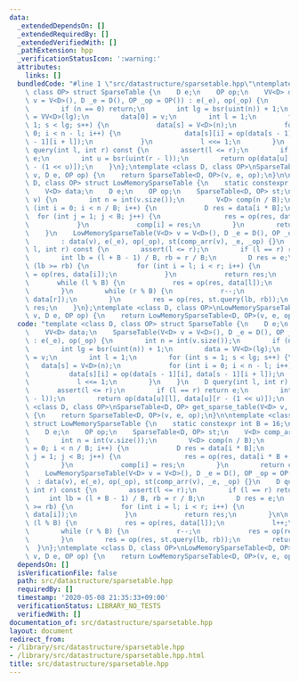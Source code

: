 ```yaml
---
data:
  _extendedDependsOn: []
  _extendedRequiredBy: []
  _extendedVerifiedWith: []
  _pathExtension: hpp
  _verificationStatusIcon: ':warning:'
  attributes:
    links: []
  bundledCode: "#line 1 \"src/datastructure/sparsetable.hpp\"\ntemplate <class D,\
    \ class OP> struct SparseTable {\n    D e;\n    OP op;\n    VV<D> data;\n    SparseTable(V<D>\
    \ v = V<D>(), D _e = D(), OP _op = OP()) : e(_e), op(_op) {\n        int n = int(v.size());\n\
    \        if (n == 0) return;\n        int lg = bsr(uint(n)) + 1;\n        data\
    \ = VV<D>(lg);\n        data[0] = v;\n        int l = 1;\n        for (int s =\
    \ 1; s < lg; s++) {\n            data[s] = V<D>(n);\n            for (int i =\
    \ 0; i < n - l; i++) {\n                data[s][i] = op(data[s - 1][i], data[s\
    \ - 1][i + l]);\n            }\n            l <<= 1;\n        }\n    }\n    D\
    \ query(int l, int r) const {\n        assert(l <= r);\n        if (l == r) return\
    \ e;\n        int u = bsr(uint(r - l));\n        return op(data[u][l], data[u][r\
    \ - (1 << u)]);\n    }\n};\ntemplate <class D, class OP>\nSparseTable<D, OP> get_sparse_table(V<D>\
    \ v, D e, OP op) {\n    return SparseTable<D, OP>(v, e, op);\n}\n\ntemplate <class\
    \ D, class OP> struct LowMemorySparseTable {\n    static constexpr int B = 16;\n\
    \    V<D> data;\n    D e;\n    OP op;\n    SparseTable<D, OP> st;\n    V<D> comp_arr(V<D>\
    \ v) {\n        int n = int(v.size());\n        V<D> comp(n / B);\n        for\
    \ (int i = 0; i < n / B; i++) {\n            D res = data[i * B];\n          \
    \  for (int j = 1; j < B; j++) {\n                res = op(res, data[i * B + j]);\n\
    \            }\n            comp[i] = res;\n        }\n        return comp;\n\
    \    }\n    LowMemorySparseTable(V<D> v = V<D>(), D _e = D(), OP _op = OP())\n\
    \        : data(v), e(_e), op(_op), st(comp_arr(v), _e, _op) {}\n    D query(int\
    \ l, int r) const {\n        assert(l <= r);\n        if (l == r) return e;\n\
    \        int lb = (l + B - 1) / B, rb = r / B;\n        D res = e;\n        if\
    \ (lb >= rb) {\n            for (int i = l; i < r; i++) {\n                res\
    \ = op(res, data[i]);\n            }\n            return res;\n        }\n\n \
    \       while (l % B) {\n            res = op(res, data[l]);\n            l++;\n\
    \        }\n        while (r % B) {\n            r--;\n            res = op(res,\
    \ data[r]);\n        }\n        res = op(res, st.query(lb, rb));\n        return\
    \ res;\n    }\n};\ntemplate <class D, class OP>\nLowMemorySparseTable<D, OP> get_low_memory_sparse_table(V<D>\
    \ v, D e, OP op) {\n    return LowMemorySparseTable<D, OP>(v, e, op);\n}\n"
  code: "template <class D, class OP> struct SparseTable {\n    D e;\n    OP op;\n\
    \    VV<D> data;\n    SparseTable(V<D> v = V<D>(), D _e = D(), OP _op = OP())\
    \ : e(_e), op(_op) {\n        int n = int(v.size());\n        if (n == 0) return;\n\
    \        int lg = bsr(uint(n)) + 1;\n        data = VV<D>(lg);\n        data[0]\
    \ = v;\n        int l = 1;\n        for (int s = 1; s < lg; s++) {\n         \
    \   data[s] = V<D>(n);\n            for (int i = 0; i < n - l; i++) {\n      \
    \          data[s][i] = op(data[s - 1][i], data[s - 1][i + l]);\n            }\n\
    \            l <<= 1;\n        }\n    }\n    D query(int l, int r) const {\n \
    \       assert(l <= r);\n        if (l == r) return e;\n        int u = bsr(uint(r\
    \ - l));\n        return op(data[u][l], data[u][r - (1 << u)]);\n    }\n};\ntemplate\
    \ <class D, class OP>\nSparseTable<D, OP> get_sparse_table(V<D> v, D e, OP op)\
    \ {\n    return SparseTable<D, OP>(v, e, op);\n}\n\ntemplate <class D, class OP>\
    \ struct LowMemorySparseTable {\n    static constexpr int B = 16;\n    V<D> data;\n\
    \    D e;\n    OP op;\n    SparseTable<D, OP> st;\n    V<D> comp_arr(V<D> v) {\n\
    \        int n = int(v.size());\n        V<D> comp(n / B);\n        for (int i\
    \ = 0; i < n / B; i++) {\n            D res = data[i * B];\n            for (int\
    \ j = 1; j < B; j++) {\n                res = op(res, data[i * B + j]);\n    \
    \        }\n            comp[i] = res;\n        }\n        return comp;\n    }\n\
    \    LowMemorySparseTable(V<D> v = V<D>(), D _e = D(), OP _op = OP())\n      \
    \  : data(v), e(_e), op(_op), st(comp_arr(v), _e, _op) {}\n    D query(int l,\
    \ int r) const {\n        assert(l <= r);\n        if (l == r) return e;\n   \
    \     int lb = (l + B - 1) / B, rb = r / B;\n        D res = e;\n        if (lb\
    \ >= rb) {\n            for (int i = l; i < r; i++) {\n                res = op(res,\
    \ data[i]);\n            }\n            return res;\n        }\n\n        while\
    \ (l % B) {\n            res = op(res, data[l]);\n            l++;\n        }\n\
    \        while (r % B) {\n            r--;\n            res = op(res, data[r]);\n\
    \        }\n        res = op(res, st.query(lb, rb));\n        return res;\n  \
    \  }\n};\ntemplate <class D, class OP>\nLowMemorySparseTable<D, OP> get_low_memory_sparse_table(V<D>\
    \ v, D e, OP op) {\n    return LowMemorySparseTable<D, OP>(v, e, op);\n}\n"
  dependsOn: []
  isVerificationFile: false
  path: src/datastructure/sparsetable.hpp
  requiredBy: []
  timestamp: '2020-05-08 21:35:33+09:00'
  verificationStatus: LIBRARY_NO_TESTS
  verifiedWith: []
documentation_of: src/datastructure/sparsetable.hpp
layout: document
redirect_from:
- /library/src/datastructure/sparsetable.hpp
- /library/src/datastructure/sparsetable.hpp.html
title: src/datastructure/sparsetable.hpp
---
```

